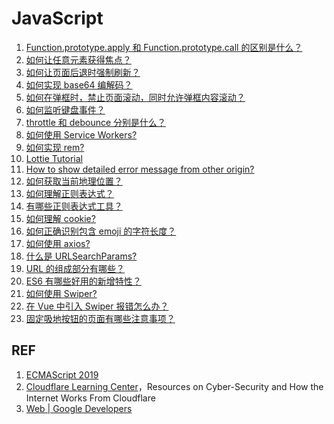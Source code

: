# JavaScript

1. [Function.prototype.apply 和 Function.prototype.call 的区别是什么？](./apply-vs-call.md)
1. [如何让任意元素获得焦点？](./javascript_focus.md)
1. [如何让页面后退时强制刷新？](./javascript_nav-refresh.md)
1. [如何实现 base64 编解码？](./javascript_base64-encode.md)
1. [如何在弹框时，禁止页面滚动，同时允许弹框内容滚动？](./javascript_modal-scroll.md)
1. [如何监听键盘事件？](./javascript_keyboard-events.md)
1. [throttle 和 debounce 分别是什么？](./js_throttle-vs-debounce.md)
1. [如何使用 Service Workers?](./js_service-worker.md)
1. [如何实现 rem?](./js_rem.md)
1. [Lottie Tutorial](./js_lottie-tutorial.md)
1. [How to show detailed error message from other origin?](./js_error-detail-other-domains.md)
1. [如何获取当前地理位置？](./js_geolocation.md)
1. [如何理解正则表达式？](./js_regexp.md)
1. [有哪些正则表达式工具？](./regexp-tools.md)
1. [如何理解 cookie?](./js_cookie.md)
1. [如何正确识别包含 emoji 的字符长度？](./emoji-string.md)
1. [如何使用 axios?](./axios-usage.md)
1. [什么是 URLSearchParams?](./about-urlsearchparams.md)
1. [URL 的组成部分有哪些？](./about-url.md)
1. [ES6 有哪些好用的新增特性？](./es6-tips.md)
1. [如何使用 Swiper?](./swiper-usage.md)
1. [在 Vue 中引入 Swiper 报错怎么办？ ](./swiper-error.md)
1. [固定吸地按钮的页面有哪些注意事项？](./fixed-footer-button-tips.md)

## REF

1. [ECMAScript 2019][2]
1. [Cloudflare Learning Center][3]，Resources on Cyber-Security and How the Internet Works From Cloudflare
1. [Web | Google Developers][4]

[1]: https://www.ecma-international.org/publications/standards/Ecma-262.htm "Standard ECMA-262"
[2]: https://www.ecma-international.org/ecma-262/10.0/index.html#Title "ECMAScript 2019"
[3]: https://www.cloudflare.com/learning/ "Cloudflare Learning Center"
[4]: https://developers.google.cn/web "Web | Google Developers"